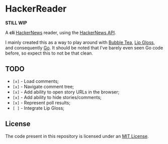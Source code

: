 # HackerReader

**STILL WIP**

A **cli** [HackerNews](https://news.ycombinator.com/) reader, using the
[HackerNews API](https://github.com/HackerNews/API).

I mainly created this as a way to play around with
[Bubble Tea](https://github.com/charmbracelet/bubbletea/),
[Lip Gloss](https://github.com/charmbracelet/lipgloss), and consequently
[Go](https://go.dev/). It should be noted that I've barely even seen Go code
before, so expect this to not be that clean.

## TODO

- `[x]` - Load comments;
- `[x]` - Navigate comment tree;
- `[x]` - Add ability to open story URLs in the browser;
- `[x]` - Add ability to hide stories/comments;
- `[x]` - Represent poll results;
- `[ ]` - Integrate Lip Gloss;

## License

The code present in this repository is licensed under an
[MIT License](./LICENSE).
